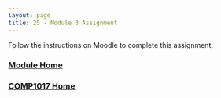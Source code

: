 ```yaml
---
layout: page
title: 25 - Module 3 Assignment
---
```

Follow the instructions on Moodle to complete this assignment.

### [Module Home](../module3.md)

### [COMP1017 Home](../../)
